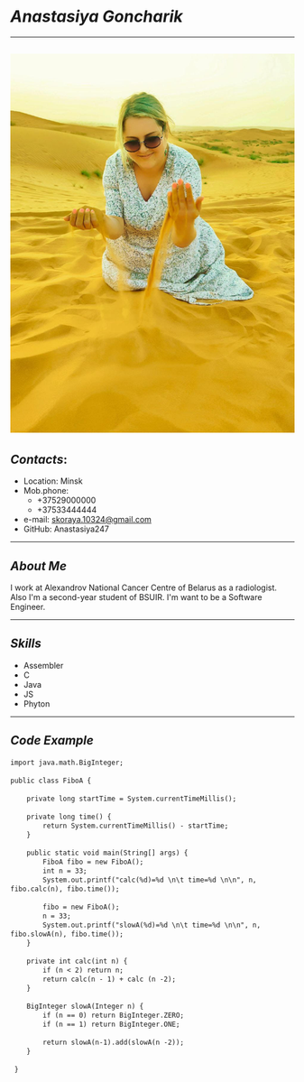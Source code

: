 # ***Anastasiya Goncharik***
---
![Logo](https://github.com/Anastasiya247/rsschool-cv/blob/gh-pages/ME.jpg) 
---
## *Contacts*:
* Location: Minsk
* Mob.phone:
    + +37529000000
    + +37533444444
* e-mail: skoraya.10324@gmail.com
* GitHub: Anastasiya247
***
## *About Me*
I work at Alexandrov National Cancer Centre of Belarus as a radiologist.
Also I'm a second-year student of BSUIR.
I'm want to be a Software Engineer. 
***
## *Skills*
* Assembler
* C
* Java
* JS
* Phyton
***
## *Code Example*
```
import java.math.BigInteger;

public class FiboA {

    private long startTime = System.currentTimeMillis();

    private long time() {
        return System.currentTimeMillis() - startTime;
    }

    public static void main(String[] args) {
        FiboA fibo = new FiboA();
        int n = 33;
        System.out.printf("calc(%d)=%d \n\t time=%d \n\n", n, fibo.calc(n), fibo.time());

        fibo = new FiboA();
        n = 33;
        System.out.printf("slowA(%d)=%d \n\t time=%d \n\n", n, fibo.slowA(n), fibo.time());
    }

    private int calc(int n) {
        if (n < 2) return n;
        return calc(n - 1) + calc (n -2);
    }

    BigInteger slowA(Integer n) {
        if (n == 0) return BigInteger.ZERO;
        if (n == 1) return BigInteger.ONE;

        return slowA(n-1).add(slowA(n -2));
    }

 }
```

